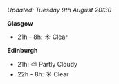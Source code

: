 *Updated: Tuesday 9th August 20:30*

**Glasgow**

* 21h - 8h: :sunny: Clear

**Edinburgh**

* 21h: :partly_sunny: Partly Cloudy
* 22h - 8h: :sunny: Clear
